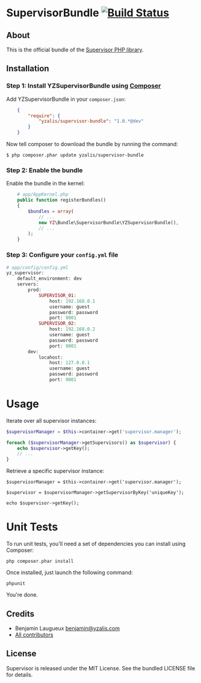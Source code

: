 # SupervisorBundle [![Build Status](https://secure.travis-ci.org/yzalis/SupervisorBundle.png)](http://travis-ci.org/yzalis/SupervisorBundle)

## About

This is the official bundle of the [Supervisor PHP library](https://github.com/yzalis/Supervisor).

## Installation

### Step 1: Install YZSupervisorBundle using [Composer](http://getcomposer.org)

Add YZSupervisorBundle in your `composer.json`:

``` json
    {
        "require": {
            "yzalis/supervisor-bundle": "1.0.*@dev"
        }
    }
```

Now tell composer to download the bundle by running the command:

    $ php composer.phar update yzalis/supervisor-bundle

### Step 2: Enable the bundle

Enable the bundle in the kernel:

``` php
    # app/AppKernel.php
    public function registerBundles()
    {
        $bundles = array(
            // ...
            new YZ\Bundle\SupervisorBundle\YZSupervisorBundle(),
            // ...
        );
    }
```

### Step 3: Configure your `config.yml` file

``` php 
# app/config/config.yml
yz_supervisor:
    default_environment: dev
    servers:
        prod:
            SUPERVISOR_01:
                host: 192.168.0.1
                username: guest
                password: password
                port: 9001
            SUPERVISOR_02:
                host: 192.168.0.2
                username: guest
                password: password
                port: 9001
        dev:
            locahost:
                host: 127.0.0.1
                username: guest
                password: password
                port: 9001
```

# Usage

Iterate over all supervisor instances:
``` php
$supervisorManager = $this->container->get('supervisor.manager');

foreach ($supervisorManager->getSupervisors() as $supervisor) {
    echo $supervisor->getKey();
    // ...
}
```

Retrieve a specific supervisor instance:
```
$supervisorManager = $this->container->get('supervisor.manager');

$supervisor = $supervisorManager->getSupervisorByKey('uniqueKey');

echo $supervisor->getKey();
```


# Unit Tests

To run unit tests, you'll need a set of dependencies you can install using Composer:
```
php composer.phar install
```

Once installed, just launch the following command:
```
phpunit
```

You're done.

## Credits

* Benjamin Laugueux <benjamin@yzalis.com>
* [All contributors](https://github.com/yzalis/SupervisorBundle/contributors)

## License

Supervisor is released under the MIT License. See the bundled LICENSE file for details.
